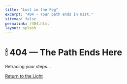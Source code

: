 ```yaml
---
title: "Lost in the Fog"
excerpt: "404 - Your path ends in mist."
sitemap: false
permalink: /404.html
layout: splash
---
```


<div id="lost-message">
  <h1>🕯 404 — The Path Ends Here</h1>
  <p>Retracing your steps...</p>
</div>

<p><a href="{{ site.baseurl }}/">Return to the Light</a></p>

<script>
  const messages = [
    "You took a wrong turn at the Sea of Fools.",
    "The page you seek has been sealed by ancient glyphs.",
    "Only the Seer knows where that path once led.",
    "Nothing but fog and echoes reside here.",
    "Your pixels wandered into the Abyss.",
    "This isn’t the page you’re looking for. Move along.",
    "You were too early… or too late.",
    "Here lies a forgotten URL, buried beneath time.",
    "The Scholar’s notes end here. Try another path.",
    "Even the Fool couldn't find this page."
  ];

  const random = messages[Math.floor(Math.random() * messages.length)];
  document.getElementById("lost-message").innerHTML += `<p><em>${random}</em></p>`;
</script>

